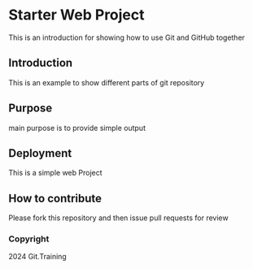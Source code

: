 # Starter Web Project

This is an introduction for showing how to use Git and GitHub together

## Introduction

This is an example to show different parts of git repository

## Purpose

main purpose is to provide simple output

## Deployment

This is a simple web Project

## How to contribute

Please fork this repository and then issue pull requests for review

### Copyright

2024 Git.Training

